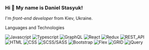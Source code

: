 ### Hi 👋 My name is **Daniel Stasyuk**!

 I'm *front-end developer* from Kiev, Ukraine.

 Languages and Technologies


![Javascript](https://img.shields.io/badge/-Javascript-090909?style=for-the-badge&logo=javascript)
![Typescript](https://img.shields.io/badge/-Typescript-090909?style=for-the-badge&logo=typescript)
![GraphQL](https://img.shields.io/badge/-GraphQL-090909?style=for-the-badge&logo=graphQL)
![React](https://img.shields.io/badge/-React-090909?style=for-the-badge&logo=React)
![Redux](https://img.shields.io/badge/-Redux-090909?style=for-the-badge&logo=Redux)
![REST_API](https://img.shields.io/badge/-RESTAPI-090909?style=for-the-badge&logo=restapi)
![HTML](https://img.shields.io/badge/-HTML-090909?style=for-the-badge&logo=html5)
![CSS](https://img.shields.io/badge/-CSS-090909?style=for-the-badge&logo=css)
![SCSS/SASS](https://img.shields.io/badge/-SCSS/SASS-090909?style=for-the-badge&logo=SCSS/SASS)
![Bootstrap](https://img.shields.io/badge/-Bootstrap-090909?style=for-the-badge&logo=bootstrap)
![Flex](https://img.shields.io/badge/-FLEX-090909?style=for-the-badge&logo=flex)
![GRID](https://img.shields.io/badge/-GRID-090909?style=for-the-badge&logo=grid)
![jQuery](https://img.shields.io/badge/-jQuery-090909?style=for-the-badge&logo=jquery)







